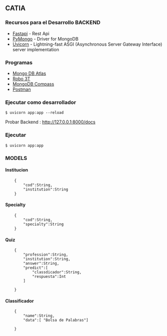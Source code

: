 ## CATIA

### Recursos para el Desarrollo BACKEND

* [Fastapi](https://fastapi.tiangolo.com/) - Rest Api
* [PyMongo](https://docs.mongodb.com/drivers/pymongo/) - Driver for MongoDB
* [Uvicorn](https://www.uvicorn.org/) -  Lightning-fast ASGI (Asynchronous Server Gateway Interface) server implementation
### Programas 
* [Mongo DB Atlas](https://www.mongodb.com/cloud/atlas) 
* [Robo 3T](https://robomongo.org/) 
* [MongoDB Compass](https://www.mongodb.com/products/compass) 
* [Postman](https://www.postman.com/) 

### Ejecutar como desarrollador
~~~
$ uvicorn app:app --reload
~~~
Probar Backend : http://127.0.0.1:8000/docs

### Ejecutar 
~~~
$ uvicorn app:app 
~~~

### MODELS

#### Institucion

~~~
    {
        "cod":String,
        "institution":String
    }
~~~
#### Specialty
~~~
    {
        "cod":String,
        "specialty":String
    }
~~~
#### Quiz
~~~
    {
        "profession":String,
        "institution":String,
        "answer":String,
        "predict":[
            "classdicador":String,
            "respuesta":Int
        ]

    }
~~~
#### Classificador
~~~
    {
        "name":String,
        "data":[ "Bolsa de Palabras"]

    }
~~~

###
